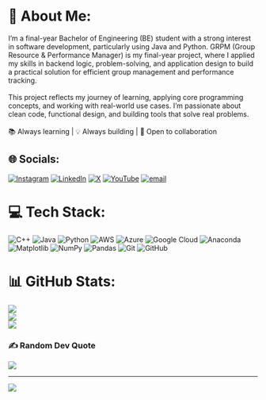 # 💫 About Me:
I’m a final-year Bachelor of Engineering (BE) student with a strong interest in software development, particularly using Java and Python. GRPM (Group Resource & Performance Manager) is my final-year project, where I applied my skills in backend logic, problem-solving, and application design to build a practical solution for efficient group management and performance tracking.<br><br>This project reflects my journey of learning, applying core programming concepts, and working with real-world use cases. I’m passionate about clean code, functional design, and building tools that solve real problems.<br><br>📚 Always learning | 💡 Always building | 🤝 Open to collaboration


## 🌐 Socials:
[![Instagram](https://img.shields.io/badge/Instagram-%23E4405F.svg?logo=Instagram&logoColor=white)](https://instagram.com/hermitwolf12) [![LinkedIn](https://img.shields.io/badge/LinkedIn-%230077B5.svg?logo=linkedin&logoColor=white)](https://linkedin.com/in/https://www.linkedin.com/in/arun-h-8512b126b?utm_source=share&utm_campaign=share_via&utm_content=profile&utm_medium=android_app) [![X](https://img.shields.io/badge/X-black.svg?logo=X&logoColor=white)](https://x.com/@HERMITWOLF12) [![YouTube](https://img.shields.io/badge/YouTube-%23FF0000.svg?logo=YouTube&logoColor=white)](https://youtube.com/@www.youtube.com/@factsnotout8530) [![email](https://img.shields.io/badge/Email-D14836?logo=gmail&logoColor=white)](mailto:gowdaarun763@gmail.com) 

# 💻 Tech Stack:
![C++](https://img.shields.io/badge/c++-%2300599C.svg?style=for-the-badge&logo=c%2B%2B&logoColor=white) ![Java](https://img.shields.io/badge/java-%23ED8B00.svg?style=for-the-badge&logo=openjdk&logoColor=white) ![Python](https://img.shields.io/badge/python-3670A0?style=for-the-badge&logo=python&logoColor=ffdd54) ![AWS](https://img.shields.io/badge/AWS-%23FF9900.svg?style=for-the-badge&logo=amazon-aws&logoColor=white) ![Azure](https://img.shields.io/badge/azure-%230072C6.svg?style=for-the-badge&logo=microsoftazure&logoColor=white) ![Google Cloud](https://img.shields.io/badge/GoogleCloud-%234285F4.svg?style=for-the-badge&logo=google-cloud&logoColor=white) ![Anaconda](https://img.shields.io/badge/Anaconda-%2344A833.svg?style=for-the-badge&logo=anaconda&logoColor=white) ![Matplotlib](https://img.shields.io/badge/Matplotlib-%23ffffff.svg?style=for-the-badge&logo=Matplotlib&logoColor=black) ![NumPy](https://img.shields.io/badge/numpy-%23013243.svg?style=for-the-badge&logo=numpy&logoColor=white) ![Pandas](https://img.shields.io/badge/pandas-%23150458.svg?style=for-the-badge&logo=pandas&logoColor=white) ![Git](https://img.shields.io/badge/git-%23F05033.svg?style=for-the-badge&logo=git&logoColor=white) ![GitHub](https://img.shields.io/badge/github-%23121011.svg?style=for-the-badge&logo=github&logoColor=white)
# 📊 GitHub Stats:
![](https://github-readme-stats.vercel.app/api?username=ArunRam12-tech&theme=dark&hide_border=false&include_all_commits=false&count_private=false)<br/>
![](https://nirzak-streak-stats.vercel.app/?user=ArunRam12-tech&theme=dark&hide_border=false)<br/>
![](https://github-readme-stats.vercel.app/api/top-langs/?username=ArunRam12-tech&theme=dark&hide_border=false&include_all_commits=false&count_private=false&layout=compact)

### ✍️ Random Dev Quote
![](https://quotes-github-readme.vercel.app/api?type=horizontal&theme=radical)

---
[![](https://visitcount.itsvg.in/api?id=ArunRam12-tech&icon=0&color=0)](https://visitcount.itsvg.in)

<!-- Proudly created with GPRM ( https://gprm.itsvg.in ) -->
